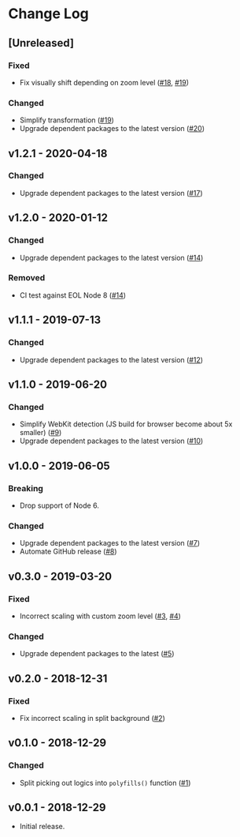 # Change Log

## [Unreleased]

### Fixed

- Fix visually shift depending on zoom level ([#18](https://github.com/marp-team/marpit-svg-polyfill/issues/18), [#19](https://github.com/marp-team/marpit-svg-polyfill/pull/19))

### Changed

- Simplify transformation ([#19](https://github.com/marp-team/marpit-svg-polyfill/pull/19))
- Upgrade dependent packages to the latest version ([#20](https://github.com/marp-team/marpit-svg-polyfill/pull/20))

## v1.2.1 - 2020-04-18

### Changed

- Upgrade dependent packages to the latest version ([#17](https://github.com/marp-team/marpit-svg-polyfill/pull/17))

## v1.2.0 - 2020-01-12

### Changed

- Upgrade dependent packages to the latest version ([#14](https://github.com/marp-team/marpit-svg-polyfill/pull/14))

### Removed

- CI test against EOL Node 8 ([#14](https://github.com/marp-team/marpit-svg-polyfill/pull/14))

## v1.1.1 - 2019-07-13

### Changed

- Upgrade dependent packages to the latest version ([#12](https://github.com/marp-team/marpit-svg-polyfill/pull/12))

## v1.1.0 - 2019-06-20

### Changed

- Simplify WebKit detection (JS build for browser become about 5x smaller) ([#9](https://github.com/marp-team/marpit-svg-polyfill/pull/9))
- Upgrade dependent packages to the latest version ([#10](https://github.com/marp-team/marpit-svg-polyfill/pull/10))

## v1.0.0 - 2019-06-05

### Breaking

- Drop support of Node 6.

### Changed

- Upgrade dependent packages to the latest version ([#7](https://github.com/marp-team/marpit-svg-polyfill/pull/7))
- Automate GitHub release ([#8](https://github.com/marp-team/marpit-svg-polyfill/pull/8))

## v0.3.0 - 2019-03-20

### Fixed

- Incorrect scaling with custom zoom level ([#3](https://github.com/marp-team/marpit-svg-polyfill/issues/3), [#4](https://github.com/marp-team/marpit-svg-polyfill/pull/4))

### Changed

- Upgrade dependent packages to the latest ([#5](https://github.com/marp-team/marpit-svg-polyfill/pull/5))

## v0.2.0 - 2018-12-31

### Fixed

- Fix incorrect scaling in split background ([#2](https://github.com/marp-team/marpit-svg-polyfill/pull/2))

## v0.1.0 - 2018-12-29

### Changed

- Split picking out logics into `polyfills()` function ([#1](https://github.com/marp-team/marpit-svg-polyfill/pull/1))

## v0.0.1 - 2018-12-29

- Initial release.
